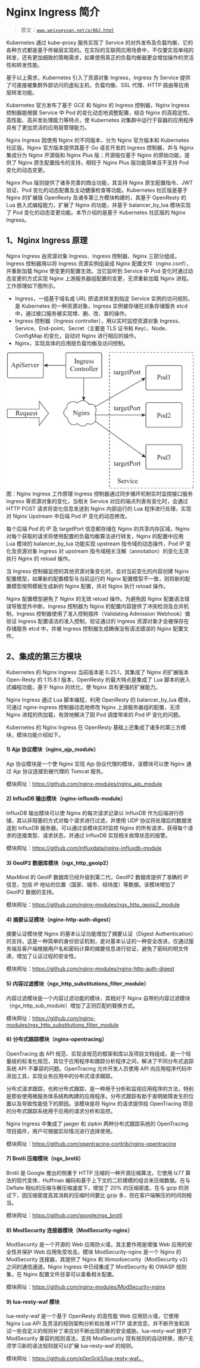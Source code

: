 # Nginx Ingress 简介

> 原文：[`www.weixueyuan.net/a/862.html`](http://www.weixueyuan.net/a/862.html)

Kubernetes 通过 kube-proxy 服务实现了 Service 的对外发布及负载均衡，它的各种方式都是基于传输层实现的。在实际的互联网应用场景中，不仅要实现单纯的转发，还有更加细致的策略需求，如果使用真正的负载均衡器更会增加操作的灵活性和转发性能。

基于以上需求，Kubernetes 引入了资源对象 Ingress，Ingress 为 Service 提供了可直接被集群外部访问的虚拟主机、负载均衡、SSL 代理、HTTP 路由等应用层转发功能。

Kubernetes 官方发布了基于 GCE 和 Nginx 的 Ingress 控制器，Nginx Ingress 控制器能根据 Service 中 Pod 的变化动态地调整配置，结合 Nginx 的高稳定性、高性能、高并发处理能力等特点，使 Kubernetes 对集群中运行于容器的应用程序具有了更加灵活的应用层管理能力。

Nginx Ingress 因使用 Nginx 的不同版本，分为 Nginx 官方版本和 Kubernetes 社区版。Nginx 官方版本提供其基于 Go 语言开发的 Ingress 控制器，并与 Nginx 集成分为 Nginx 开源版和 Nginx Plus 版；开源版仅基于 Nginx 的原始功能，提供了 Nginx 原生配置指令的支持，相较于 Nginx Plus 版功能简单且不支持 Pod 变化的动态变更。

Nginx Plus 版则提供了诸多完善的商业功能，其支持 Nginx 原生配置指令、JWT 验证、Pod 变化的动态配置及主动健康检查等功能。Kubernetes 社区版是基于 Nginx 的扩展版 OpenResty 及诸多第三方模块构建的，其基于 OpenResty 的 Lua 嵌入式编程能力，扩展了 Nginx 的功能，并基于 balancer_by_lua 模块实现了 Pod 变化的动态变更功能。本节介绍的是基于 Kubernetes 社区版的 Nginx Ingress。

## 1、Nginx Ingress 原理

Nginx Ingress 由资源对象 Ingress、Ingress 控制器、Nginx 三部分组成，Ingress 控制器用以将 Ingress 资源实例组装成 Nginx 配置文件（nginx.conf），并重新加载 Nginx 使变更的配置生效。当它监听到 Service 中 Pod 变化时通过动态变更的方式实现 Nginx 上游服务器组配置的变更，无须重新加载 Nginx 进程。工作原理如下图所示。

*   Ingress，一组基于域名或 URL 把请求转发到指定 Service 实例的访问规则，是 Kubernetes 的一种资源对象，Ingress 实例被存储在对象存储服务 etcd 中，通过接口服务被实现增、删、改、查的操作。
*   Ingress 控制器（Ingress controller），用以实时监控资源对象 Ingress、Service、End-point、Secret（主要是 TLS 证书和 Key）、Node、ConfigMap 的变化，自动对 Nginx 进行相应的操作。
*   Nginx，实现具体的应用层负载均衡及访问控制。

![Nginx Ingress 工作原理](img/25f87fa28664e89f908a3dcb2645c9db.png)
图：Nginx Ingress 工作原理
Ingress 控制器通过同步循环机制实时监控接口服务 Ingress 等资源对象的变化，当相关 Service 对应的端点列表有变化时，会通过 HTTP POST 请求将变化信息发送到 Nginx 内部运行的 Lua 程序进行处理，实现对 Nginx Upstream 中后端 Pod IP 变化的动态修改。

每个后端 Pod 的 IP 及 targetPort 信息都存储在 Nginx 的共享内存区域，Nginx 对每个获取的请求将使用配置的负载均衡算法进行转发，Nginx 的配置中应用 Lua 模块的 balancer_by_lua 功能实现 upstream 指令域的动态操作，Pod IP 变化及资源对象 Ingress 对 upstream 指令域相关注解（annotation）的变化无须执行 Nginx 的 reload 操作。

当 Ingress 控制器监控的其他资源对象变化时，会对当前变化的内容创建 Nginx 配置模型，如果新的配置模型与当前运行的 Nginx 配置模型不一致，则将新的配置模型按照模板生成新的 Nginx 配置，并对 Nginx 执行 reload 操作。

Nginx 配置模型避免了 Nginx 的无效 reload 操作。为避免因 Nginx 配置语法错误导致意外中断，Ingress 控制器为 Nginx 的配置内容提供了冲突检测及合并机制，Ingress 控制器使用了准入控制插件（Validating Admission Webhook）做验证 Ingress 配置语法的准入控制，验证通过的 Ingress 资源对象才会被保存在存储服务 etcd 中，并被 Ingress 控制器生成确保没有语法错误的 Nginx 配置文件。

## 2、集成的第三方模块

Kubernetes 的 Nginx Ingress 当前版本是 0.25.1，其集成了 Nginx 的扩展版本 Open-Resty 的 1.15.8.1 版本，OpenResty 的最大特点是集成了 Lua 脚本的嵌入式编程功能，基于 Nginx 的优化，使 Nginx 具有更强的扩展能力。

Nginx Ingress 通过 Lua 脚本编程，利用 OpenResty 的 balancer_by_lua 模块，可通过 nginx-ingress 控制器动态地修改 Nginx 上游服务器组的配置，无须 Nginx 进程的热加载，有效地解决了因 Pod 调度带来的 Pod IP 变化的问题。

Kubernetes 的 Nginx Ingress 在 OpenResty 基础上还集成了诸多的第三方模块，模块功能介绍如下。

#### 1) Ajp 协议模块（nginx_ajp_module）

Ajp 协议模块是一个使 Nginx 实现 Ajp 协议代理的模块，该模块可以使 Nginx 通过 Ajp 协议连接到被代理的 Tomcat 服务。

模块网址：https://github.com/nginx-modules/nginx_ajp_module

#### 2) InfluxDB 输出模块（nginx-influxdb-module）

InfluxDB 输出模块可以使 Nginx 的每次请求记录以 InfluxDB 作为后端进行存储，其以非阻塞的方式对每个请求进行过滤，并使用 UDP 协议将处理后的数据发送到 InfluxDB 服务器。可以通过该模块实时监控 Nginx 的所有请求，获得每个请求的连接类型、请求状态，并通过 InfluxDB 实现相关故障状态的报警。

模块网址：https://github.com/influxdata/nginx-influxdb-module

#### 3) GeoIP2 数据库模块（ngx_http_geoip2）

MaxMind 的 GeoIP 数据库已经升级到第二代，GeoIP2 数据库提供了准确的 IP 信息，包括 IP 地址的位置（国家、城市、经纬度）等数据。该模块增加了 GeoIP2 数据的支持。

模块网址：https://github.com/nginx-modules/ngx_http_geoip2_module

#### 4) 摘要认证模块（nginx-http-auth-digest）

摘要认证模块使 Nginx 的基本认证功能增加了摘要认证（Digest Authentication）的支持，这是一种简单的身份验证机制，是对基本认证的一种安全改进，仅通过服务端及客户端根据用户名和密码计算的摘要信息进行验证，避免了密码的明文传递，增加了认证过程的安全性。

模块网址：https://github.com/nginx-modules/nginx-http-auth-digest

#### 5) 内容过滤模块（ngx_http_substitutions_filter_module）

内容过滤模块是一个内容过滤功能的模块，其相对于 Nginx 自带的内容过滤模块（ngx_http_sub_module）增加了正则匹配的替换方式。

模块网址：https://github.com/nginx-modules/ngx_http_substitutions_filter_module

#### 6) 分布式跟踪模块（nginx-opentracing）

OpenTracing 由 API 规范、实现该规范的框架和库以及项目文档组成，是一个轻量级的标准化规范，其位于应用程序和跟踪分析程序之间，解决了不同分布式追踪系统 API 不兼容的问题。OpenTracing 允许开发人员使用 API 向应用程序代码中添加工具，实现业务应用中的分布式请求跟踪。

分布式请求跟踪，也称分布式跟踪，是一种用于分析和监视应用程序的方法，特别是那些使用微服务体系结构构建的应用程序。分布式跟踪有助于查明故障发生的位置以及导致性能低下的原因。该模块是将 Nginx 的请求提供给 OpenTracing 项目的分布式跟踪系统用于应用的请求分析和监控。

Nginx Ingress 中集成了 jaeger 和 zipkin 两种分布式跟踪系统的 OpenTracing 项目插件，用户可根据实际情况进行选择使用。

模块网址：https://github.com/opentracing-contrib/nginx-opentracing

#### 7) Brotli 压缩模块（ngx_brotli）

Brotli 是 Google 推出的侧重于 HTTP 压缩的一种开源压缩算法，它使用 lz77 算法的现代变体、Huffman 编码和基于上下文的二阶建模的组合来压缩数据。在与 Deflate 相似的压缩与解压缩速度下，增加了 20% 的压缩密度。在与 gzip 的测试下，因压缩密度高其消耗的压缩时间要比 gzip 多，但在客户端解压的时间则相当。

模块网址：https://github.com/google/ngx_brotli

#### 8) ModSecurity 连接器模块（ModSecurity-nginx）

ModSecurity 是一个开源的 Web 应用防火墙，其主要作用是增强 Web 应用的安全性并保护 Web 应用免受攻击。模块 ModSecurity-nginx 是一个 Nginx 的 ModSecurity 连接器，其提供了 Nginx 和 libmodsecurity（ModSecurity v3）之间的通信通道。Nignx Ingress 中已经集成了 ModSecurity 和 OWASP 规则集，在 Nginx 配置文件目录可以查看相关配置。

模块网址：https://github.com/nginx-modules/ModSecurity-nginx

#### 9) lua-resty-waf 模块

lua-resty-waf 是一个基于 OpenResty 的高性能 Web 应用防火墙，它使用 Nginx Lua API 及灵活的规则架构分析和处理 HTTP 请求信息，并不断开发和测试一些自定义的规则补丁来应对不断出现的新的安全威胁。lua-resty-waf 提供了 ModSecurity 兼容的规则语法，支持 ModSecurity 现有规则的自动转换，用户无须学习新的语法规则就可以扩展 lua-resty-waf 的规则。

模块网址：https://github.com/p0pr0ck5/lua-resty-waf。